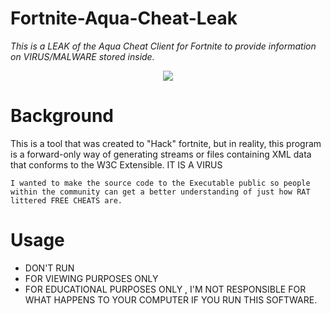 # Fortnite-Aqua-Cheat-Leak

*This is a LEAK of the Aqua Cheat Client for Fortnite to provide information on VIRUS/MALWARE stored inside.*

<p align="center">
	<tr>
		<td align="center" style="padding=0;width=50%;">
			<img src="https://i.imgur.com/75fXSx4.png" />
		</td>
	</tr>
	<tr>
    

# Background
    
This is a tool that was created to "Hack" fortnite, but in reality, this program is a forward-only way of generating streams or files containing XML data that conforms to the W3C Extensible. IT IS A VIRUS
    
    I wanted to make the source code to the Executable public so people within the community can get a better understanding of just how RAT littered FREE CHEATS are.


		
# Usage
    
- DON'T RUN   
- FOR VIEWING PURPOSES ONLY
- FOR EDUCATIONAL PURPOSES ONLY , I'M NOT RESPONSIBLE FOR WHAT HAPPENS TO YOUR COMPUTER IF YOU RUN THIS SOFTWARE.

